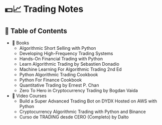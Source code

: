 # 💵📈 Trading Notes

## 📄 Table of Contents

- 📕 Books
  - Algorithmic Short Selling with Python
  - Developing High-Frequency Trading Systems
  - Hands-On Financial Trading with Python
  - Learn Algorithmic Trading by Sebastien Donadio
  - Machine Learning For Algorithmic Trading 2nd Ed
  - Python Algorithmic Trading Cookbook
  - Python For Finance Cookbook
  - Quantitative Trading by Ernest P. Chan
  - Zero To Hero in Cryptocurrency Trading by Bogdan Vaida
- 🎥 Video Courses
  - Build a Super Advanced Trading Bot on DYDX Hosted on AWS with Python
  - Cryptocurrency Algorithmic Trading with Python and Binance
  - Curso de TRADING desde CERO (Completo) by Dalto
